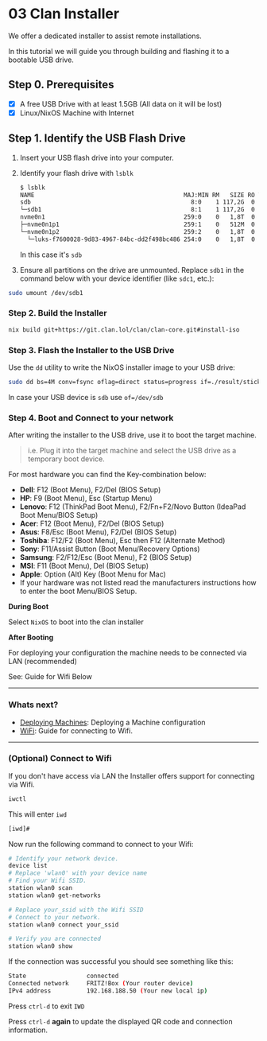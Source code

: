 # 03 Clan Installer

We offer a dedicated installer to assist remote installations.

In this tutorial we will guide you through building and flashing it to a bootable USB drive.

## Step 0. Prerequisites

- [x] A free USB Drive with at least 1.5GB (All data on it will be lost)
- [x] Linux/NixOS Machine with Internet

## Step 1. Identify the USB Flash Drive

1. Insert your USB flash drive into your computer.

2. Identify your flash drive with `lsblk`

    ```bash
    $ lsblk
    NAME                                          MAJ:MIN RM   SIZE RO TYPE  MOUNTPOINTS
    sdb                                             8:0    1 117,2G  0 disk
    └─sdb1                                          8:1    1 117,2G  0 part  /run/media/qubasa/INTENSO
    nvme0n1                                       259:0    0   1,8T  0 disk
    ├─nvme0n1p1                                   259:1    0   512M  0 part  /boot
    └─nvme0n1p2                                   259:2    0   1,8T  0 part
      └─luks-f7600028-9d83-4967-84bc-dd2f498bc486 254:0    0   1,8T  0 crypt /nix/store                                                                 /
    ```

    In this case it's `sdb`

3. Ensure all partitions on the drive are unmounted. Replace `sdb1` in the command below with your device identifier (like `sdc1`, etc.):

```bash
sudo umount /dev/sdb1
```

### Step 2. Build the Installer

```bash
nix build git+https://git.clan.lol/clan/clan-core.git#install-iso
```

### Step 3. Flash the Installer to the USB Drive

Use the `dd` utility to write the NixOS installer image to your USB drive:

```bash
sudo dd bs=4M conv=fsync oflag=direct status=progress if=./result/stick.raw of=/dev/sd<X>
```

In case your USB device is `sdb` use `of=/dev/sdb`

### Step 4. Boot and Connect to your network

After writing the installer to the USB drive, use it to boot the target machine.

> i.e. Plug it into the target machine and select the USB drive as a temporary boot device.

For most hardware you can find the Key-combination below:

- **Dell**: F12 (Boot Menu), F2/Del (BIOS Setup)
- **HP**: F9 (Boot Menu), Esc (Startup Menu)
- **Lenovo**: F12 (ThinkPad Boot Menu), F2/Fn+F2/Novo Button (IdeaPad Boot Menu/BIOS Setup)
- **Acer**: F12 (Boot Menu), F2/Del (BIOS Setup)
- **Asus**: F8/Esc (Boot Menu), F2/Del (BIOS Setup)
- **Toshiba**: F12/F2 (Boot Menu), Esc then F12 (Alternate Method)
- **Sony**: F11/Assist Button (Boot Menu/Recovery Options)
- **Samsung**: F2/F12/Esc (Boot Menu), F2 (BIOS Setup)
- **MSI**: F11 (Boot Menu), Del (BIOS Setup)
- **Apple**: Option (Alt) Key (Boot Menu for Mac)
- If your hardware was not listed read the manufacturers instructions how to enter the boot Menu/BIOS Setup.

**During Boot**

Select `NixOS` to boot into the clan installer

**After Booting**

For deploying your configuration the machine needs to be connected via LAN (recommended)

See: Guide for Wifi Below

---

### Whats next?

- [Deploying Machines](./02-machines.md): Deploying a Machine configuration
- [WiFi](#optional-connect-to-wifi): Guide for connecting to Wifi.

---

### (Optional) Connect to Wifi

If you don't have access via LAN the Installer offers support for connecting via Wifi.

```bash
iwctl
```

This will enter `iwd`

```bash
[iwd]#
```

Now run the following command to connect to your Wifi:

```bash
# Identify your network device.
device list
# Replace 'wlan0' with your device name
# Find your Wifi SSID.
station wlan0 scan
station wlan0 get-networks

# Replace your_ssid with the Wifi SSID
# Connect to your network.
station wlan0 connect your_ssid

# Verify you are connected
station wlan0 show
```

If the connection was successful you should see something like this:

```bash
State                 connected                                                                                                                    
Connected network     FRITZ!Box (Your router device)                                                                                                         
IPv4 address          192.168.188.50 (Your new local ip)
```

Press `ctrl-d` to exit `IWD`

Press `ctrl-d` **again** to update the displayed QR code and connection information.

